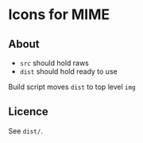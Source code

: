 # Icons for MIME

## About

- `src` should hold raws
- `dist` should hold ready to use

Build script moves `dist` to top level `img`

## Licence

See `dist/`.
